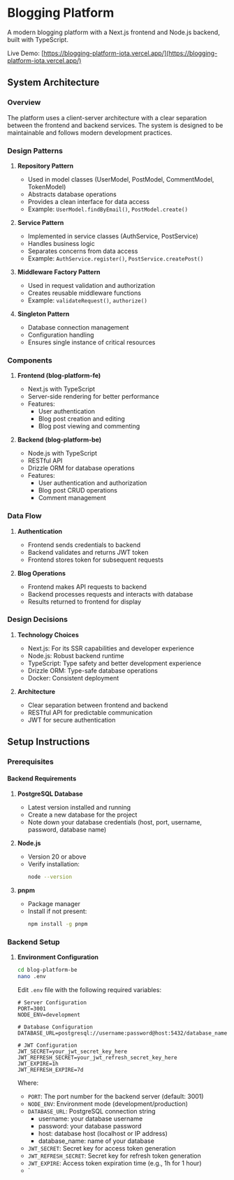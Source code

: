 # Blogging Platform

A modern blogging platform with a Next.js frontend and Node.js backend, built with TypeScript.

Live Demo: [https://blogging-platform-iota.vercel.app/](https://blogging-platform-iota.vercel.app/)

## System Architecture

### Overview
The platform uses a client-server architecture with a clear separation between the frontend and backend services. The system is designed to be maintainable and follows modern development practices.

### Design Patterns

1. **Repository Pattern**
   - Used in model classes (UserModel, PostModel, CommentModel, TokenModel)
   - Abstracts database operations
   - Provides a clean interface for data access
   - Example: `UserModel.findByEmail()`, `PostModel.create()`

2. **Service Pattern**
   - Implemented in service classes (AuthService, PostService)
   - Handles business logic
   - Separates concerns from data access
   - Example: `AuthService.register()`, `PostService.createPost()`

3. **Middleware Factory Pattern**
   - Used in request validation and authorization
   - Creates reusable middleware functions
   - Example: `validateRequest()`, `authorize()`

4. **Singleton Pattern**
   - Database connection management
   - Configuration handling
   - Ensures single instance of critical resources

### Components

1. **Frontend (blog-platform-fe)**
   - Next.js with TypeScript
   - Server-side rendering for better performance
   - Features:
     - User authentication
     - Blog post creation and editing
     - Blog post viewing and commenting

2. **Backend (blog-platform-be)**
   - Node.js with TypeScript
   - RESTful API
   - Drizzle ORM for database operations
   - Features:
     - User authentication and authorization
     - Blog post CRUD operations
     - Comment management

### Data Flow

1. **Authentication**
   - Frontend sends credentials to backend
   - Backend validates and returns JWT token
   - Frontend stores token for subsequent requests

2. **Blog Operations**
   - Frontend makes API requests to backend
   - Backend processes requests and interacts with database
   - Results returned to frontend for display

### Design Decisions

1. **Technology Choices**
   - Next.js: For its SSR capabilities and developer experience
   - Node.js: Robust backend runtime
   - TypeScript: Type safety and better development experience
   - Drizzle ORM: Type-safe database operations
   - Docker: Consistent deployment

2. **Architecture**
   - Clear separation between frontend and backend
   - RESTful API for predictable communication
   - JWT for secure authentication

## Setup Instructions

### Prerequisites

#### Backend Requirements
1. **PostgreSQL Database**
   - Latest version installed and running
   - Create a new database for the project
   - Note down your database credentials (host, port, username, password, database name)

2. **Node.js**
   - Version 20 or above
   - Verify installation:
     ```bash
     node --version
     ```

3. **pnpm**
   - Package manager
   - Install if not present:
     ```bash
     npm install -g pnpm
     ```

### Backend Setup

1. **Environment Configuration**
   ```bash
   cd blog-platform-be
   nano .env
   ```
   Edit `.env` file with the following required variables:
   ```
   # Server Configuration
   PORT=3001
   NODE_ENV=development

   # Database Configuration
   DATABASE_URL=postgresql://username:password@host:5432/database_name

   # JWT Configuration
   JWT_SECRET=your_jwt_secret_key_here
   JWT_REFRESH_SECRET=your_jwt_refresh_secret_key_here
   JWT_EXPIRE=1h
   JWT_REFRESH_EXPIRE=7d
   ```

   Where:
   - `PORT`: The port number for the backend server (default: 3001)
   - `NODE_ENV`: Environment mode (development/production)
   - `DATABASE_URL`: PostgreSQL connection string
     - username: your database username
     - password: your database password
     - host: database host (localhost or IP address)
     - database_name: name of your database
   - `JWT_SECRET`: Secret key for access token generation
   - `JWT_REFRESH_SECRET`: Secret key for refresh token generation
   - `JWT_EXPIRE`: Access token expiration time (e.g., 1h for 1 hour)
   - `